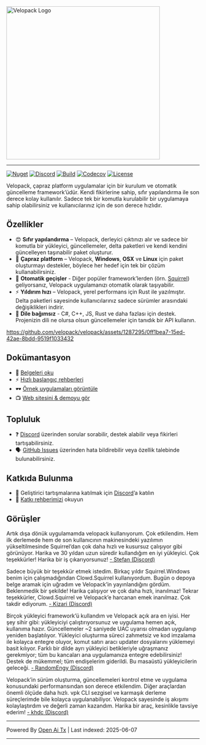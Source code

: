 <picture>
  <source media="(prefers-color-scheme: dark)" srcset="https://raw.githubusercontent.com/velopack/velopack/develop/artwork/velopack-white.svg">
  <img alt="Velopack Logo" src="https://raw.githubusercontent.com/velopack/velopack/develop/artwork/velopack-black.svg" width="400">
</picture>

---

[![Nuget](https://img.shields.io/nuget/v/Velopack?style=flat-square&logo=nuget&logoColor=white)](https://www.nuget.org/packages/Velopack/)
[![Discord](https://img.shields.io/badge/chat-Discord-5865F2?style=flat-square&logo=discord&logoColor=white)](https://discord.gg/M6he8ZPAAJ)
[![Build](https://img.shields.io/github/actions/workflow/status/velopack/velopack/build.yml?branch=develop&style=flat-square&logo=github&logoColor=white)](https://github.com/velopack/velopack/actions)
[![Codecov](https://img.shields.io/codecov/c/github/velopack/velopack?style=flat-square&logo=codecov&logoColor=white)](https://app.codecov.io/gh/velopack/velopack)
[![License](https://img.shields.io/github/license/velopack/velopack?style=flat-square)](https://github.com/velopack/velopack/blob/develop/LICENSE)

Velopack, çapraz platform uygulamalar için bir kurulum ve otomatik güncelleme framework’üdür. Kendi fikirlerine sahip, sıfır yapılandırma ile son derece kolay kullanılır. Sadece tek bir komutla kurulabilir bir uygulamaya sahip olabilirsiniz ve kullanıcılarınız için de son derece hızlıdır.

## Özellikler

- 😍 **Sıfır yapılandırma** – Velopack, derleyici çıktınızı alır ve sadece bir komutla bir yükleyici, güncellemeler, delta paketleri ve kendi kendini güncelleyen taşınabilir paket oluşturur.
- 🎯 **Çapraz platform** – Velopack, **Windows**, **OSX** ve **Linux** için paket oluşturmayı destekler, böylece her hedef için tek bir çözüm kullanabilirsiniz.
- 🚀 **Otomatik geçişler** - Diğer popüler framework’lerden (örn. [Squirrel](https://github.com/Squirrel/Squirrel.Windows)) geliyorsanız, Velopack uygulamanızı otomatik olarak taşıyabilir.
- ⚡️ **Yıldırım hızı** – Velopack, yerel performans için Rust ile yazılmıştır. Delta paketleri sayesinde kullanıcılarınız sadece sürümler arasındaki değişiklikleri indirir.
- 📔 **Dile bağımsız** - C#, C++, JS, Rust ve daha fazlası için destek. Projenizin dili ne olursa olsun güncellemeler için tanıdık bir API kullanın.

https://github.com/velopack/velopack/assets/1287295/0ff1bea7-15ed-42ae-8bdd-9519f1033432

## Dokümantasyon
- 📖 [Belgeleri oku](https://docs.velopack.io/)
- ⚡ [Hızlı başlangıç rehberleri](https://docs.velopack.io/category/quick-start)
- 🕶️ [Örnek uygulamaları görüntüle](https://docs.velopack.io/category/sample-apps)
- 📺 [Web sitesini & demoyu gör](https://velopack.io/)

## Topluluk
- ❓ [Discord](https://discord.gg/CjrCrNzd3F) üzerinden sorular sorabilir, destek alabilir veya fikirleri tartışabilirsiniz.
- 🗣️ [GitHub Issues](https://github.com/velopack/velopack/issues) üzerinden hata bildirebilir veya özellik talebinde bulunabilirsiniz.

## Katkıda Bulunma
- 💬 Geliştirici tartışmalarına katılmak için [Discord](https://discord.gg/CjrCrNzd3F)’a katılın
- 🚦 [Katkı rehberimizi](https://docs.velopack.io/category/contributing) okuyun

## Görüşler 
Artık dışa dönük uygulamamda velopack kullanıyorum. Çok etkilendim. Hem ilk derlemede hem de son kullanıcının makinesindeki yazılımın yükseltilmesinde Squirrel’dan çok daha hızlı ve kusursuz çalışıyor gibi görünüyor. Harika ve 30 yıldan uzun süredir kullandığım en iyi yükleyici. Çok teşekkürler! Harika bir iş çıkarıyorsunuz!
[- Stefan (Discord)](https://discord.com/channels/767856501477343282/767856501477343286/1195642674078830613)

Sadece büyük bir teşekkür etmek istedim. Birkaç yıldır Squirrel.Windows benim için çalışmadığından Clowd.Squirrel kullanıyordum. Bugün o depoya belge aramak için uğradım ve Velopack’in yayınlandığını gördüm. Beklenmedik bir şekilde! Harika çalışıyor ve çok daha hızlı, inanılmaz! Tekrar teşekkürler, Clowd.Squirrel ve Velopack’e harcanan emek inanılmaz. Çok takdir ediyorum.
[- Kizari (Discord)](https://discord.com/channels/767856501477343282/767856501477343286/1200837489640878180)

Birçok yükleyici framework’ü kullandım ve Velopack açık ara en iyisi. Her şey sihir gibi: yükleyiciyi çalıştırıyorsunuz ve uygulama hemen açık, kullanıma hazır. Güncellemeler ~2 saniyede UAC uyarısı olmadan uygulanıp yeniden başlatılıyor. Yükleyici oluşturma süreci zahmetsiz ve kod imzalama ile kolayca entegre oluyor, komut satırı aracı updater dosyalarını yüklemeyi basit kılıyor. Farklı bir dilde ayrı yükleyici betikleriyle uğraşmanız gerekmiyor; tüm bu kancaları ana uygulamanıza entegre edebilirsiniz! Destek de mükemmel; tüm endişelerim giderildi. Bu masaüstü yükleyicilerin geleceği.
[- RandomEngy (Discord)](https://discord.com/channels/767856501477343282/947444323765583913/1200897478036299861)

Velopack’in sürüm oluşturma, güncellemeleri kontrol etme ve uygulama konusundaki performansından son derece etkilendim. Diğer araçlardan önemli ölçüde daha hızlı. vpk CLI sezgisel ve karmaşık derleme süreçlerimde bile kolayca uygulanabiliyor. Velopack sayesinde iş akışımı kolaylaştırdım ve değerli zaman kazandım. Harika bir araç, kesinlikle tavsiye ederim!
[- khdc (Discord)](https://discord.com/channels/767856501477343282/947444323765583913/1216460920696344576)

---

Powered By [Open Ai Tx](https://github.com/OpenAiTx/OpenAiTx) | Last indexed: 2025-06-07

---